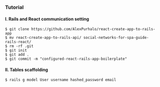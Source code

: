 ### Tutorial
#### I. Rails and React communication setting
	$ git clone https://github.com/AlexPurhalo/react-create-app-to-rails-app
	$ mv react-create-app-to-rails-api/ social-networks-for-spa-guide-rails-react/
	$ rm -rf .git
	$ git init
	$ git add .
	$ git commit -m "configured-react-rails-app-boilerplate"

#### II. Tables scaffolding
`$ rails g model User username hashed_password email`

